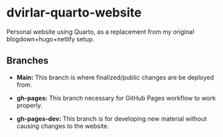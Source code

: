 # dvirlar-quarto-website
Personal website using Quarto, as a replacement from my original blogdown+hugo+netlify setup.

## Branches
- **Main:** This branch is where finalized/public changes are be deployed from. 

- **gh-pages:** This branch necessary for GitHub Pages workflow to work properly.

- **gh-pages-dev:** This branch is for developing new material without causing changes to the website.
